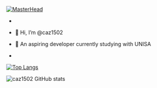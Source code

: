 [![MasterHead](./)](https://github.com/caz1502)

- 
- 👋 Hi, I’m @caz1502

- 🌱 An aspiring developer currently studying with UNISA
- 






[![Top Langs](https://github-readme-stats.vercel.app/api/top-langs/?username=caz1502&layout=compact&show_icons=true&theme=radical)](https://github.com/caz1502/github-readme-stats)

![caz1502 GitHub stats](https://github-readme-stats.vercel.app/api?username=caz1502&show_icons=true&theme=radical)





<!---
caz1502/caz1502 is a ✨ special ✨ repository because its `README.md` (this file) appears on your GitHub profile.
You can click the Preview link to take a look at your changes.
--->

